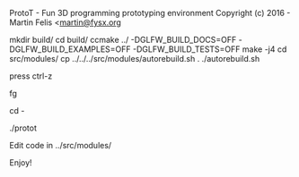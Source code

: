 ProtoT - Fun 3D programming prototyping environment
Copyright (c) 2016 - Martin Felis <martin@fysx.org

mkdir build/
cd build/
ccmake ../ -DGLFW_BUILD_DOCS=OFF -DGLFW_BUILD_EXAMPLES=OFF -DGLFW_BUILD_TESTS=OFF
make -j4
cd src/modules/
cp ../../../src/modules/autorebuild.sh .
./autorebuild.sh

press ctrl-z

fg

cd -

./protot

Edit code in ../src/modules/

Enjoy!
